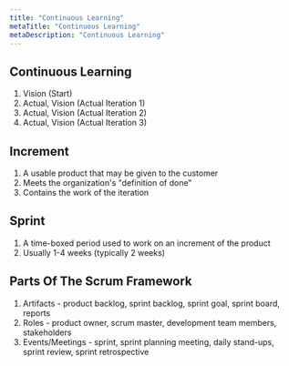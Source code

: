 ```yaml
---
title: "Continuous Learning"
metaTitle: "Continuous Learning"
metaDescription: "Continuous Learning"
---
```


## Continuous Learning

1. Vision (Start)
2. Actual, Vision (Actual Iteration 1)
3. Actual, Vision (Actual Iteration 2)
4. Actual, Vision (Actual Iteration 3)

## Increment

1. A usable product that may be given to the customer
2. Meets the organization's "definition of done"
3. Contains the work of the iteration

## Sprint

1. A time-boxed period used to work on an increment of the product
2. Usually 1-4 weeks (typically 2 weeks)

## Parts Of The Scrum Framework

1. Artifacts - product backlog, sprint backlog, sprint goal, sprint board, reports
2. Roles - product owner, scrum master, development team members, stakeholders
3. Events/Meetings - sprint, sprint planning meeting, daily stand-ups, sprint review, sprint retrospective


